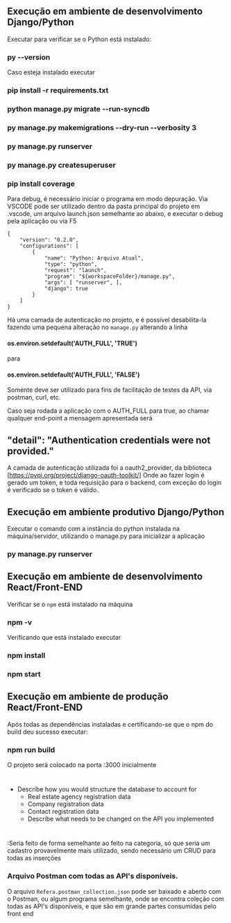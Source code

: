 ## Execução em ambiente de desenvolvimento Django/Python

Executar para verificar se o Python está instalado:
### py --version

Caso esteja instalado executar 

### pip install -r requirements.txt
### python manage.py migrate --run-syncdb 
### py manage.py makemigrations --dry-run --verbosity 3
### py manage.py runserver
### py manage.py createsuperuser 
### pip install coverage

Para debug, é necessário iniciar o programa em modo depuração. Via VSCODE pode 
ser utilizado dentro da pasta principal do projeto em .vscode, um arquivo 
launch.json semelhante ao abaixo, e executar o debug pela aplicação ou via F5

```
{   
    "version": "0.2.0",
    "configurations": [
        {
            "name": "Python: Arquivo Atual",
            "type": "python",
            "request": "launch",
            "program": "${workspaceFolder}/manage.py",
            "args": [ "runserver", ],
            "django": true
        }
    ]
}
```
Há uma camada de autenticação no projeto, e é possível desabilita-la
fazendo uma pequena alteração no `manage.py` alterando a linha
#### os.environ.setdefault('AUTH_FULL', 'TRUE')
para 
#### os.environ.setdefault('AUTH_FULL', 'FALSE')
Somente deve ser utilizado para fins de facilitação de testes da API,
via postman, curl, etc.

Caso seja rodada a aplicação com o AUTH_FULL para true, ao chamar qualquer
end-point a mensagem apresentada será

## "detail": "Authentication credentials were not provided."

A camada de autenticação utilizada foi a oauth2_provider, 
da biblioteca [https://pypi.org/project/django-oauth-toolkit/]
Onde ao fazer login é gerado um token, e toda requisição para o backend,
com exceção do login é verificado se o token é válido.

## Execução em ambiente produtivo Django/Python

Executar o comando com a instância do python instalada na máquina/servidor, 
utilizando  o manage.py  para inicializar a aplicação

### py manage.py runserver

## Execução em ambiente de desenvolvimento React/Front-END

Verificar se o `npm` está instalado na máquina

### npm -v

Verificando que está instalado executar

### npm install
### npm start

## Execução em ambiente de produção React/Front-END

Após todas as dependências instaladas e certificando-se que o 
npm do build deu sucesso executar:

### npm run build

O projeto será colocado na porta :3000 inicialmente

#
- Describe how you would structure the database to account for 
  - Real estate agency registration data
  - Company registration data
  - Contact registration data
  - Describe what needs to be changed on the API you implemented
#
:Seria feito de forma semelhante ao feito na categoria, só que seria
um cadastro provavelmente mais utilizado, sendo necessário um CRUD
para todas as inserções

### Arquivo Postman com todas as API's disponíveis.

O arquivo `Refera.postman_collection.json` pode ser baixado e aberto com 
o Postman, ou algum programa semelhante, onde se encontra coleção com todas
as API's disponíveis, e que são em grande partes consumidas pelo front end
